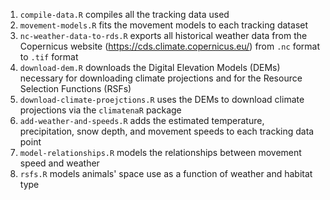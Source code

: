 1. `compile-data.R` compiles all the tracking data used
2. `movement-models.R` fits the movement models to each tracking dataset
3. `nc-weather-data-to-rds.R` exports all historical weather data from the Copernicus website (https://cds.climate.copernicus.eu/) from `.nc` format to `.tif` format
4. `download-dem.R` downloads the Digital Elevation Models (DEMs) necessary for downloading climate projections and for the Resource Selection Functions (RSFs)
5. `download-climate-proejctions.R` uses the DEMs to download climate projections via the `climatenaR` package
6. `add-weather-and-speeds.R` adds the estimated temperature, precipitation, snow depth, and movement speeds to each tracking data point
7. `model-relationships.R` models the relationships between movement speed and weather
8. `rsfs.R` models animals' space use as a function of weather and habitat type
